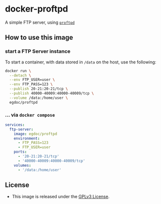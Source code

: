 # docker-proftpd 

A simple FTP server, using
[`proftpd`](https://www.proftpd.org)

## How to use this image

### start a FTP Server instance

To start a container, with data stored in `/data` on the host, use the
following:

```sh
docker run \
  --detach \
  --env FTP_USER=user \
  --env FTP_PASS=123 \
  --publish 20-21:20-21/tcp \
  --publish 40000-40009:40000-40009/tcp \
  --volume /data:/home/user \
  egdoc/proftpd
```

### ... via `docker compose`

```yml
services:
  ftp-server:
    image: egdoc/proftpd
    environment:
      - FTP_PASS=123
      - FTP_USER=user
    ports:
      - '20-21:20-21/tcp'
      - '40000-40009:40000-40009/tcp'
    volumes:
      - '/data:/home/user'
```

## License

-   This image is released under the
    [GPLv3 License](https://raw.githubusercontent.com/egdoc/docker-proftpd/master/LICENSE).
